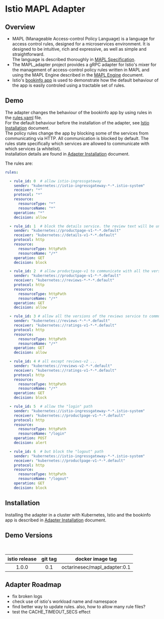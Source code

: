 # Istio MAPL Adapter 

## Overview

* MAPL (Manageable Access-control Policy Language) is a language for access control rules, designed for a microservices environment.
It is designed to be intuitive, rich and expressive, as well as simple and straightforward.  
The language is described thoroughly in [MAPL Specification](https://github.com/octarinesec/MAPL/tree/master/docs/MAPL_SPEC.md).  
* The MAPL_adapter project provides a gRPC adapter for Istio's mixer for the management of access-control policy rules written in MAPL and using the MAPL Engine described in the [MAPL Engine](https://github.com/octarinesec/MAPL/tree/master/docs/MAPL_ENGINE.md) document.
* Istio's [bookinfo app](https://istio.io/docs/examples/bookinfo/) is used to demonstrate how the default behaviour of the app is easily controled using a tractable set of rules.   
 
 
## Demo

The adapter changes the behaviour of the bookinfo app by using rules in the [rules.yaml](https://github.com/octarinesec/MAPL/tree/master/MAPL_adapter/rules/rules.yaml) file.  
For the default behaviour before the installation of the adapter, see [Istio Installation](https://github.com/octarinesec/MAPL/tree/master/MAPL_adapter/docs/ISTIO_INSTALLATION.md) document.  
The policy rules change the app by blocking some of the services from communicating via HTTP. All communication is blocked by default. The rules state specifically which services are allowed to communicate with which services (a whitelist).  
Installation details are found in [Adapter Installation](https://github.com/octarinesec/MAPL/tree/master/MAPL_adapter/docs/ADAPTER_INSTALLATION.md) document.
  
The  rules are:
```yaml
rules:

  - rule_id: 0  # allow istio-ingressgateway
    sender: "kubernetes://istio-ingressgateway-*-*.istio-system"
    receiver: "*"
    protocol: "*"
    resource:
      resourceType: "*"
      resourceName: "*"
    operation: "*"
    decision: allow

  - rule_id: 1  # block the details service. the review text will be un-available
    sender: "kubernetes://productpage-v1-*-*.default"
    receiver: "kubernetes://details-v1-*-*.default"
    protocol: http
    resource:
      resourceType: httpPath
      resourceName: "/*"
    operation: GET
    decision: block

  - rule_id: 2  # allow productpage-v1 to communicate with all the versions of the reviews service
    sender: "kubernetes://productpage-v1-*-*.default"
    receiver: "kubernetes://reviews-*-*-*.default"
    protocol: http
    resource:
      resourceType: httpPath
      resourceName: "/*"
    operation: GET
    decision: allow

  - rule_id: 3 # allow all the versions of the reviews service to communicate with the ratings-v1 service
    sender: "kubernetes://reviews-*-*-*.default"
    receiver: "kubernetes://ratings-v1-*-*.default"
    protocol: http
    resource:
      resourceType: httpPath
      resourceName: "/*"
    operation: GET
    decision: allow

  - rule_id: 4 # all except reviews-v2 ...
    sender: "kubernetes://reviews-v2-*-*.default"
    receiver: "kubernetes://ratings-v1-*-*.default"
    protocol: http
    resource:
      resourceType: httpPath
      resourceName: "/*"
    operation: GET
    decision: block

  - rule_id: 5  # allow the "login" path
    sender: "kubernetes://istio-ingressgateway-*-*.istio-system"
    receiver: "kubernetes://productpage-v1-*-*.default"
    protocol: http
    resource:
      resourceType: httpPath
      resourceName: "/login"
    operation: POST
    decision: alert

  - rule_id: 6  # but block the "logout" path
    sender: "kubernetes://istio-ingressgateway-*-*.istio-system"
    receiver: "kubernetes://productpage-v1-*-*.default"
    protocol: http
    resource:
      resourceType: httpPath
      resourceName: "/logout"
    operation: GET
    decision: block
``` 

## Installation

Installing the adapter in a cluster with Kubernetes, Istio and the bookinfo app is described in [Adapter Installation](https://github.com/octarinesec/MAPL/tree/master/MAPL_adapter/docs/ADAPTER_INSTALLATION.md) document.

## Demo Versions

<br>

| istio release | git tag | docker image tag |
|:-------:|:-----:|:-----:|
|1.0.0|0.1|octarinesec/mapl_adapter:0.1

## Adapter Roadmap

* fix broken logs
* check use of istio's workload name and namespace
* find better way to update rules. also, how to allow many rule files?
* test the CACHE_TIMEOUT_SECS effect
 

 